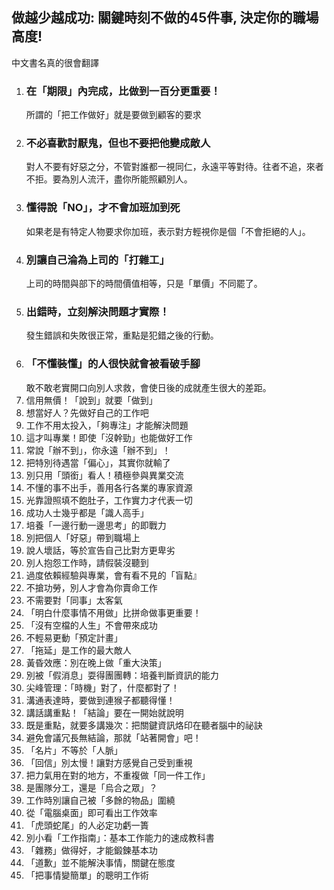 ## 做越少越成功: 關鍵時刻不做的45件事, 決定你的職場高度!
中文書名真的很會翻譯

1. ### 在「期限」內完成，比做到一百分更重要！  
    所謂的「把工作做好」就是要做到顧客的要求
2. ### 不必喜歡討厭鬼，但也不要把他變成敵人  
    對人不要有好惡之分，不管對誰都一視同仁，永遠平等對待。往者不追，來者不拒。要為別人流汗，盡你所能照顧別人。
3. ### 懂得說「NO」，才不會加班加到死  
    如果老是有特定人物要求你加班，表示對方輕視你是個「不會拒絕的人」。
4. ###  別讓自己淪為上司的「打雜工」  
    上司的時間與部下的時間價值相等，只是「單價」不同罷了。
5. ### 出錯時，立刻解決問題才實際！  
    發生錯誤和失敗很正常，重點是犯錯之後的行動。
6. ### 「不懂裝懂」的人很快就會被看破手腳  
   敢不敢老實開口向別人求救，會使日後的成就產生很大的差距。
7. 信用無價！「說到」就要「做到」
8. 想當好人？先做好自己的工作吧
9. 工作不用太投入，「夠專注」才能解決問題
10. 這才叫專業！即使「沒幹勁」也能做好工作
11. 常說「辦不到」，你永遠「辦不到」！
12. 把特別待遇當「偏心」，其實你就輸了
13. 別只用「頭銜」看人！積極參與異業交流
14. 不懂的事不出手，善用各行各業的專家資源
15. 光靠證照填不飽肚子，工作實力才代表一切
16. 成功人士幾乎都是「識人高手」
17. 培養「一邊行動一邊思考」的即戰力
18. 別把個人「好惡」帶到職場上
19. 說人壞話，等於宣告自己比對方更卑劣
20. 別人抱怨工作時，請假裝沒聽到
21. 過度依賴經驗與專業，會有看不見的「盲點』
22. 不搶功勞，別人才會為你賣命工作
23. 不需要對「同事」太客氣
24. 「明白什麼事情不用做」比拼命做事更重要！
25. 「沒有空檔的人生」不會帶來成功
26. 不輕易更動「預定計畫」
27. 「拖延」是工作的最大敵人
28. 黃昏效應：別在晚上做「重大決策」
29. 別被「假消息」耍得團團轉：培養判斷資訊的能力
30. 尖峰管理：「時機」對了，什麼都對了！
31. 溝通表達時，要做到連猴子都聽得懂！
32. 講話講重點！「結論」要在一開始就說明
33. 既是重點，就要多講幾次：把關鍵資訊烙印在聽者腦中的祕訣
34. 避免會議冗長無結論，那就「站著開會」吧！
35. 「名片」不等於「人脈」
36. 「回信」別太慢！讓對方感覺自己受到重視
37. 把力氣用在對的地方，不重複做「同一件工作」
38. 是團隊分工，還是「烏合之眾」？
39. 工作時別讓自己被「多餘的物品」圍繞
40. 從「電腦桌面」即可看出工作效率
41. 「虎頭蛇尾」的人必定功虧一簣
42. 別小看「工作指南」：基本工作能力的速成教科書
43. 「雜務」做得好，才能鍛鍊基本功
44. 「道歉」並不能解決事情，關鍵在態度
45. 「把事情變簡單」的聰明工作術
